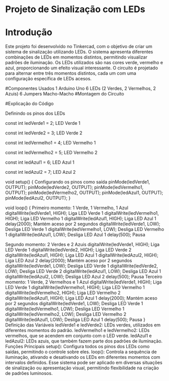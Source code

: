 
# Projeto de Sinalização com LEDs

# Introdução
Este projeto foi desenvolvido no Tinkercad, com o objetivo de criar um sistema de sinalização utilizando LEDs.
O sistema apresenta diferentes combinações de LEDs em momentos distintos, permitindo visualizar padrões de iluminação.
Os LEDs utilizados são nas cores verde, vermelho e azul, proporcionando um efeito visual interessante. O circuito
é projetado para alternar entre três momentos distintos, cada um com uma configuração específica de LEDs acesos.

#Componentes Usados
1 Arduino Uno
6 LEDs (2 Verdes, 2 Vermelhos, 2 Azuis)
6 Jumpers Macho-Macho
#Montagem do Circuito

#Explicação do Código

Definindo os pinos dos LEDs

const int ledVerde1 = 2;    LED Verde 1

const int ledVerde2 = 3;    LED Verde 2

const int ledVermelho1 = 4; LED Vermelho 1

const int ledVermelho2 = 5; LED Vermelho 2

const int ledAzul1 = 6;     LED Azul 1

const int ledAzul2 = 7;     LED Azul 2

void setup() {
    Configurando os pinos como saída
    pinMode(ledVerde1, OUTPUT);
    pinMode(ledVerde2, OUTPUT);
    pinMode(ledVermelho1, OUTPUT);
    pinMode(ledVermelho2, OUTPUT);
    pinMode(ledAzul1, OUTPUT);
    pinMode(ledAzul2, OUTPUT);
}

void loop() {
     Primeiro momento: 1 Verde, 1 Vermelho, 1 Azul
    digitalWrite(ledVerde1, HIGH);     Liga LED Verde 1
    digitalWrite(ledVermelho1, HIGH);   Liga LED Vermelho 1
    digitalWrite(ledAzul1, HIGH);       Liga LED Azul 1
    delay(2000);                        Mantém aceso por 2 segundos
    digitalWrite(ledVerde1, LOW);      Desliga LED Verde 1
    digitalWrite(ledVermelho1, LOW);    Desliga LED Vermelho 1
    digitalWrite(ledAzul1, LOW);        Desliga LED Azul 1
    delay(500);                         Pausa

   Segundo momento: 2 Verdes e 2 Azuis
   digitalWrite(ledVerde1, HIGH);     Liga LED Verde 1
   digitalWrite(ledVerde2, HIGH);     Liga LED Verde 2
    digitalWrite(ledAzul1, HIGH);       Liga LED Azul 1
   digitalWrite(ledAzul2, HIGH);       Liga LED Azul 2
    delay(2000);                        Mantém aceso por 2 segundos
   digitalWrite(ledVerde1, LOW);      Desliga LED Verde 1
    digitalWrite(ledVerde2, LOW);      Desliga LED Verde 2
   digitalWrite(ledAzul1, LOW);        Desliga LED Azul 1
    digitalWrite(ledAzul2, LOW);        Desliga LED Azul 2
    delay(500);                         Pausa
     Terceiro momento: 1 Verde, 2 Vermelhos e 1 Azul
    digitalWrite(ledVerde1, HIGH);      Liga LED Verde 1
    digitalWrite(ledVermelho1, HIGH);   Liga LED Vermelho 1
    digitalWrite(ledVermelho2, HIGH);   Liga LED Vermelho 2
    digitalWrite(ledAzul1, HIGH);       Liga LED Azul 1
    delay(2000);                        Mantém aceso por 2 segundos
    digitalWrite(ledVerde1, LOW);      Desliga LED Verde 1
    digitalWrite(ledVermelho1, LOW);    Desliga LED Vermelho 1
    digitalWrite(ledVermelho2, LOW);    Desliga LED Vermelho 2
    digitalWrite(ledAzul1, LOW);        Desliga LED Azul 1
    delay(500);                         Pausa
}
Definição das Variáveis
ledVerde1 e ledVerde2: LEDs verdes, utilizados em diferentes momentos do padrão.
ledVermelho1 e ledVermelho2: LEDs vermelhos, que se acendem em conjunto com o LED verde.
ledAzul1 e ledAzul2: LEDs azuis, que também fazem parte dos padrões de iluminação.
Funções Principais
setup(): Configura todos os pinos dos LEDs como saídas, permitindo o controle sobre eles.
loop(): Controla a sequência de iluminação, ativando e desativando os LEDs em diferentes momentos com intervalos definidos.
Esse sistema pode ser aplicado em diversas situações de sinalização ou apresentação visual, permitindo flexibilidade na criação de padrões luminosos.



